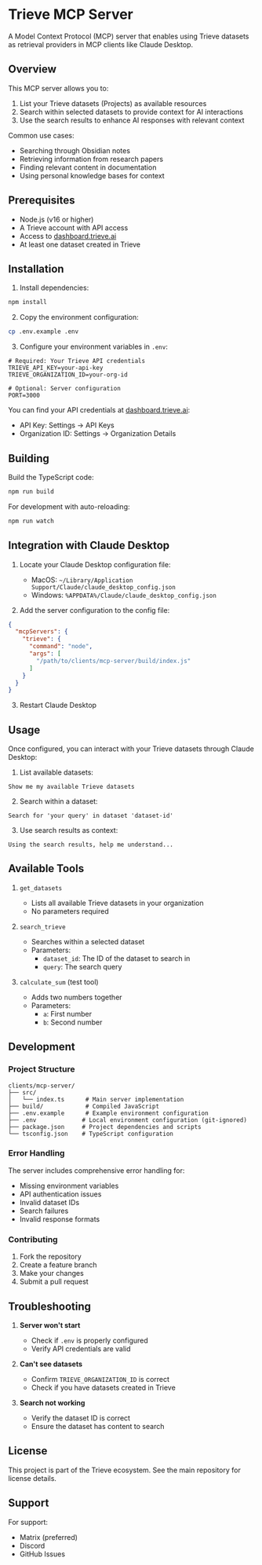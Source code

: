 # Trieve MCP Server

A Model Context Protocol (MCP) server that enables using Trieve datasets as retrieval providers in MCP clients like Claude Desktop.

## Overview

This MCP server allows you to:
1. List your Trieve datasets (Projects) as available resources
2. Search within selected datasets to provide context for AI interactions
3. Use the search results to enhance AI responses with relevant context

Common use cases:
- Searching through Obsidian notes
- Retrieving information from research papers
- Finding relevant content in documentation
- Using personal knowledge bases for context

## Prerequisites

- Node.js (v16 or higher)
- A Trieve account with API access
- Access to [dashboard.trieve.ai](https://dashboard.trieve.ai)
- At least one dataset created in Trieve

## Installation

1. Install dependencies:
```bash
npm install
```

2. Copy the environment configuration:
```bash
cp .env.example .env
```

3. Configure your environment variables in `.env`:
```env
# Required: Your Trieve API credentials
TRIEVE_API_KEY=your-api-key
TRIEVE_ORGANIZATION_ID=your-org-id

# Optional: Server configuration
PORT=3000
```

You can find your API credentials at [dashboard.trieve.ai](https://dashboard.trieve.ai):
- API Key: Settings -> API Keys
- Organization ID: Settings -> Organization Details

## Building

Build the TypeScript code:
```bash
npm run build
```

For development with auto-reloading:
```bash
npm run watch
```

## Integration with Claude Desktop

1. Locate your Claude Desktop configuration file:
   - MacOS: `~/Library/Application Support/Claude/claude_desktop_config.json`
   - Windows: `%APPDATA%/Claude/claude_desktop_config.json`

2. Add the server configuration to the config file:
```json
{
  "mcpServers": {
    "trieve": {
      "command": "node",
      "args": [
        "/path/to/clients/mcp-server/build/index.js"
      ]
    }
  }
}
```

3. Restart Claude Desktop

## Usage

Once configured, you can interact with your Trieve datasets through Claude Desktop:

1. List available datasets:
```
Show me my available Trieve datasets
```

2. Search within a dataset:
```
Search for 'your query' in dataset 'dataset-id'
```

3. Use search results as context:
```
Using the search results, help me understand...
```

## Available Tools

1. `get_datasets`
   - Lists all available Trieve datasets in your organization
   - No parameters required

2. `search_trieve`
   - Searches within a selected dataset
   - Parameters:
     - `dataset_id`: The ID of the dataset to search in
     - `query`: The search query

3. `calculate_sum` (test tool)
   - Adds two numbers together
   - Parameters:
     - `a`: First number
     - `b`: Second number

## Development

### Project Structure

```
clients/mcp-server/
├── src/
│   └── index.ts      # Main server implementation
├── build/            # Compiled JavaScript
├── .env.example      # Example environment configuration
├── .env             # Local environment configuration (git-ignored)
├── package.json     # Project dependencies and scripts
└── tsconfig.json    # TypeScript configuration
```

### Error Handling

The server includes comprehensive error handling for:
- Missing environment variables
- API authentication issues
- Invalid dataset IDs
- Search failures
- Invalid response formats

### Contributing

1. Fork the repository
2. Create a feature branch
3. Make your changes
4. Submit a pull request

## Troubleshooting

1. **Server won't start**
   - Check if `.env` is properly configured
   - Verify API credentials are valid

2. **Can't see datasets**
   - Confirm `TRIEVE_ORGANIZATION_ID` is correct
   - Check if you have datasets created in Trieve

3. **Search not working**
   - Verify the dataset ID is correct
   - Ensure the dataset has content to search

## License

This project is part of the Trieve ecosystem. See the main repository for license details.

## Support

For support:
- Matrix (preferred)
- Discord
- GitHub Issues
